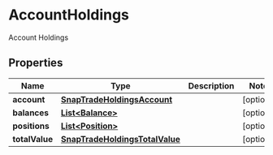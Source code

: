 

# AccountHoldings

Account Holdings

## Properties

| Name | Type | Description | Notes |
|------------ | ------------- | ------------- | -------------|
|**account** | [**SnapTradeHoldingsAccount**](SnapTradeHoldingsAccount.md) |  |  [optional] |
|**balances** | [**List&lt;Balance&gt;**](Balance.md) |  |  [optional] |
|**positions** | [**List&lt;Position&gt;**](Position.md) |  |  [optional] |
|**totalValue** | [**SnapTradeHoldingsTotalValue**](SnapTradeHoldingsTotalValue.md) |  |  [optional] |



